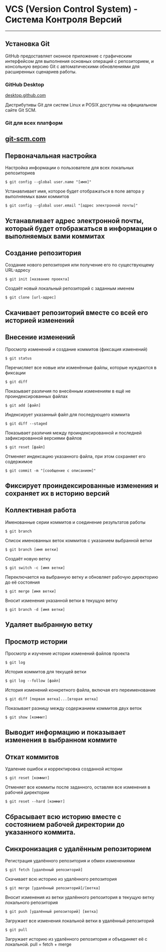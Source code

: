 # VCS (Version Control System) - Система Контроля Версий
--- 
## Установка Git

GitHub предоставляет оконное приложение с графическим интерфейсом для выполнения основных операций с репозиторием, и консольную версию Git с автоматическими обновлениями для расширенных сценариев работы.

### GitHub Desktop

[desktop.github.com](desktop.github.com)

Дистрибутивы Git для систем Linux и POSIX доступны на официальном сайте Git SCM.

### Git для всех платформ

[git-scm.com](git-scm.com)
--- 
## Первоначальная настройка

Настройка информации о пользователе для всех локальных репозиториев

```
$ git config --global user.name "[имя]"
```

Устанавливает имя, которое будет отображаться в поле автора у выполняемых вами коммитов

```
$ git config --global user.email "[адрес электронной почты]"
```

Устанавливает адрес электронной почты, который будет отображаться в информации о выполняемых вами коммитах
--- 
## Создание репозитория

Создание нового репозитория или получение его по существующему URL-адресу

```
$ git init [название проекта]
```

Создаёт новый локальный репозиторий с заданным именем

```
$ git clone [url-адрес]
```

Скачивает репозиторий вместе со всей его историей изменений
--- 
## Внесение изменений

Просмотр изменений и создание коммитов (фиксация изменений)

```
$ git status
```

Перечисляет все новые или изменённые файлы, которые нуждаются в фиксации

```
$ git diff
```

Показывает различия по внесённым изменениям в ещё не проиндексированных файлах

```
$ git add [файл]
```

Индексирует указанный файл для последующего коммита

```
$ git diff --staged
```

Показывает различия между проиндексированной и последней зафиксированной версиями файлов

```
$ git reset [файл]
```

Отменяет индексацию указанного файла, при этом сохраняет его содержимое

```
$ git commit -m "[сообщение с описанием]"
```

Фиксирует проиндексированные изменения и сохраняет их в историю версий
--- 
## Коллективная работа

Именованные серии коммитов и соединение результатов работы

```
$ git branch
```

Список именованных веток коммитов с указанием выбранной ветки

```
$ git branch [имя ветки]
```

Создаёт новую ветку

```
$ git switch -c [имя ветки]
```

Переключается на выбранную ветку и обновляет рабочую директорию до её состояния

```
$ git merge [имя ветки]
```

Вносит изменения указанной ветки в текущую ветку

```
$ git branch -d [имя ветки]
```

Удаляет выбранную ветку
--- 
## Просмотр истории

Просмотр и изучение истории изменений файлов проекта

```
$ git log
```

История коммитов для текущей ветки

```
$ git log --follow [файл]
```

История изменений конкретного файла, включая его переименование

```
$ git diff [первая ветка]...[вторая ветка]
```

Показывает разницу между содержанием коммитов двух веток

```
$ git show [коммит]
```

Выводит информацию и показывает изменения в выбранном коммите
--- 
## Откат коммитов

Удаление ошибок и корректировка созданной истории

```
$ git reset [коммит]
```

Отменяет все коммиты после заданного, оставляя все изменения в рабочей директории

```
$ git reset --hard [коммит]
```

Сбрасывает всю историю вместе с состоянием рабочей директории до указанного коммита.
--- 
## Синхронизация с удалённым репозиторием

Регистрация удалённого репозитория и обмен изменениями

```
$ git fetch [удалённый репозиторий]
```

Скачивает всю историю из удалённого репозитория

```
$ git merge [удалённый репозиторий]/[ветка]
```

Вносит изменения из ветки удалённого репозитория в текущую ветку локального репозитория

```
$ git push [удалённый репозиторий] [ветка]
```

Загружает все изменения локальной ветки в удалённый репозиторий

```
$ git pull
```

Загружает историю из удалённого репозитория и объединяет её с локальной. pull = fetch + merge
 
 
